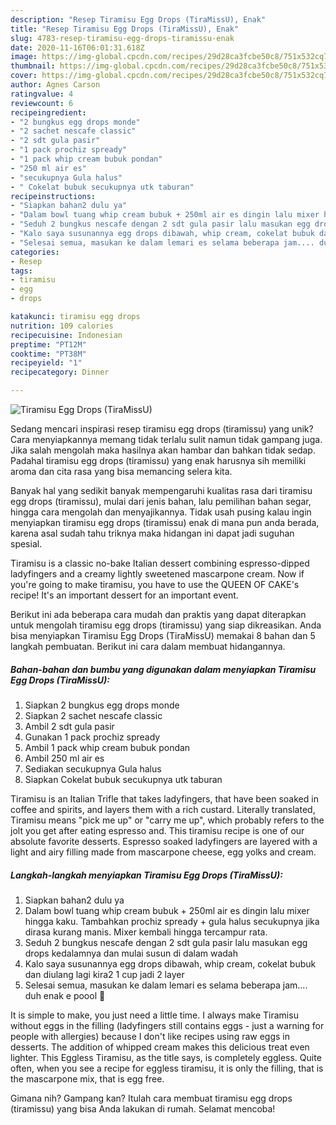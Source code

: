 ```yaml
---
description: "Resep Tiramisu Egg Drops (TiraMissU), Enak"
title: "Resep Tiramisu Egg Drops (TiraMissU), Enak"
slug: 4783-resep-tiramisu-egg-drops-tiramissu-enak
date: 2020-11-16T06:01:31.618Z
image: https://img-global.cpcdn.com/recipes/29d28ca3fcbe50c8/751x532cq70/tiramisu-egg-drops-tiramissu-foto-resep-utama.jpg
thumbnail: https://img-global.cpcdn.com/recipes/29d28ca3fcbe50c8/751x532cq70/tiramisu-egg-drops-tiramissu-foto-resep-utama.jpg
cover: https://img-global.cpcdn.com/recipes/29d28ca3fcbe50c8/751x532cq70/tiramisu-egg-drops-tiramissu-foto-resep-utama.jpg
author: Agnes Carson
ratingvalue: 4
reviewcount: 6
recipeingredient:
- "2 bungkus egg drops monde"
- "2 sachet nescafe classic"
- "2 sdt gula pasir"
- "1 pack prochiz spready"
- "1 pack whip cream bubuk pondan"
- "250 ml air es"
- "secukupnya Gula halus"
- " Cokelat bubuk secukupnya utk taburan"
recipeinstructions:
- "Siapkan bahan2 dulu ya"
- "Dalam bowl tuang whip cream bubuk + 250ml air es dingin lalu mixer hingga kaku. Tambahkan prochiz spready + gula halus secukupnya jika dirasa kurang manis. Mixer kembali hingga tercampur rata."
- "Seduh 2 bungkus nescafe dengan 2 sdt gula pasir lalu masukan egg drops kedalamnya dan mulai susun di dalam wadah"
- "Kalo saya susunannya egg drops dibawah, whip cream, cokelat bubuk dan diulang lagi kira2 1 cup jadi 2 layer"
- "Selesai semua, masukan ke dalam lemari es selama beberapa jam.... duh enak e poool 🤪"
categories:
- Resep
tags:
- tiramisu
- egg
- drops

katakunci: tiramisu egg drops 
nutrition: 109 calories
recipecuisine: Indonesian
preptime: "PT12M"
cooktime: "PT38M"
recipeyield: "1"
recipecategory: Dinner

---
```



![Tiramisu Egg Drops (TiraMissU)](https://img-global.cpcdn.com/recipes/29d28ca3fcbe50c8/751x532cq70/tiramisu-egg-drops-tiramissu-foto-resep-utama.jpg)

Sedang mencari inspirasi resep tiramisu egg drops (tiramissu) yang unik? Cara menyiapkannya memang tidak terlalu sulit namun tidak gampang juga. Jika salah mengolah maka hasilnya akan hambar dan bahkan tidak sedap. Padahal tiramisu egg drops (tiramissu) yang enak harusnya sih memiliki aroma dan cita rasa yang bisa memancing selera kita.

Banyak hal yang sedikit banyak mempengaruhi kualitas rasa dari tiramisu egg drops (tiramissu), mulai dari jenis bahan, lalu pemilihan bahan segar, hingga cara mengolah dan menyajikannya. Tidak usah pusing kalau ingin menyiapkan tiramisu egg drops (tiramissu) enak di mana pun anda berada, karena asal sudah tahu triknya maka hidangan ini dapat jadi suguhan spesial.

Tiramisu is a classic no-bake Italian dessert combining espresso-dipped ladyfingers and a creamy lightly sweetened mascarpone cream. Now if you&#39;re going to make tiramisu, you have to use the QUEEN OF CAKE&#39;s recipe! It&#39;s an important dessert for an important event.


Berikut ini ada beberapa cara mudah dan praktis yang dapat diterapkan untuk mengolah tiramisu egg drops (tiramissu) yang siap dikreasikan. Anda bisa menyiapkan Tiramisu Egg Drops (TiraMissU) memakai 8 bahan dan 5 langkah pembuatan. Berikut ini cara dalam membuat hidangannya.

<!--inarticleads1-->

##### Bahan-bahan dan bumbu yang digunakan dalam menyiapkan Tiramisu Egg Drops (TiraMissU):

1. Siapkan 2 bungkus egg drops monde
1. Siapkan 2 sachet nescafe classic
1. Ambil 2 sdt gula pasir
1. Gunakan 1 pack prochiz spready
1. Ambil 1 pack whip cream bubuk pondan
1. Ambil 250 ml air es
1. Sediakan secukupnya Gula halus
1. Siapkan  Cokelat bubuk secukupnya utk taburan


Tiramisu is an Italian Trifle that takes ladyfingers, that have been soaked in coffee and spirits, and layers them with a rich custard. Literally translated, Tiramisu means &#34;pick me up&#34; or &#34;carry me up&#34;, which probably refers to the jolt you get after eating espresso and. This tiramisu recipe is one of our absolute favorite desserts. Espresso soaked ladyfingers are layered with a light and airy filling made from mascarpone cheese, egg yolks and cream. 

<!--inarticleads2-->

##### Langkah-langkah menyiapkan Tiramisu Egg Drops (TiraMissU):

1. Siapkan bahan2 dulu ya
1. Dalam bowl tuang whip cream bubuk + 250ml air es dingin lalu mixer hingga kaku. Tambahkan prochiz spready + gula halus secukupnya jika dirasa kurang manis. Mixer kembali hingga tercampur rata.
1. Seduh 2 bungkus nescafe dengan 2 sdt gula pasir lalu masukan egg drops kedalamnya dan mulai susun di dalam wadah
1. Kalo saya susunannya egg drops dibawah, whip cream, cokelat bubuk dan diulang lagi kira2 1 cup jadi 2 layer
1. Selesai semua, masukan ke dalam lemari es selama beberapa jam.... duh enak e poool 🤪


It is simple to make, you just need a little time. I always make Tiramisu without eggs in the filling (ladyfingers still contains eggs - just a warning for people with allergies) because I don&#39;t like recipes using raw eggs in desserts. The addition of whipped cream makes this delicious treat even lighter. This Eggless Tiramisu, as the title says, is completely eggless. Quite often, when you see a recipe for eggless tiramisu, it is only the filling, that is the mascarpone mix, that is egg free. 

Gimana nih? Gampang kan? Itulah cara membuat tiramisu egg drops (tiramissu) yang bisa Anda lakukan di rumah. Selamat mencoba!
